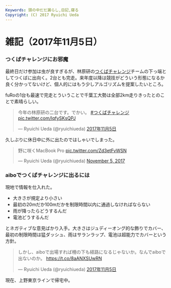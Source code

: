 ```yaml
---
Keywords: 頭の中だだ漏らし,日記,寝る
Copyright: (C) 2017 Ryuichi Ueda
---
```


# 雑記（2017年11月5日）

### つくばチャレンジにお邪魔

最終日だけ参加は虫が良すぎるが、林原研の[つくばチャレンジ](http://www.tsukubachallenge.jp/)チームの下っ端としてつくばに出向く。2台とも完走。来年度以降は競技がどういう形態になるか良く分かってないけど、個人的にはもう少しアルゴリズムを提案したいところ。

fuRoの1台も最速で完走とういうことで千葉工大勢は全部2km走りきったとのことで素晴らしい。

<blockquote class="twitter-tweet" data-lang="ja"><p lang="ja" dir="ltr">今年の林原研の二台です。でかい。 <a href="https://twitter.com/hashtag/%E3%81%A4%E3%81%8F%E3%81%B0%E3%83%81%E3%83%A3%E3%83%AC%E3%83%B3%E3%82%B8?src=hash&amp;ref_src=twsrc%5Etfw">#つくばチャレンジ</a> <a href="https://t.co/lqfySKsQPJ">pic.twitter.com/lqfySKsQPJ</a></p>&mdash; Ryuichi Ueda (@ryuichiueda) <a href="https://twitter.com/ryuichiueda/status/926995661404364800?ref_src=twsrc%5Etfw">2017年11月5日</a></blockquote>
<script async src="https://platform.twitter.com/widgets.js" charset="utf-8"></script>

久しぶりに休日中に外に出たのではしゃいでしまった。

<blockquote class="twitter-tweet" data-partner="tweetdeck"><p lang="ja" dir="ltr">野に咲くMacBook Pro <a href="https://t.co/Zd3etFvWSN">pic.twitter.com/Zd3etFvWSN</a></p>&mdash; Ryuichi Ueda (@ryuichiueda) <a href="https://twitter.com/ryuichiueda/status/927050532132286466?ref_src=twsrc%5Etfw">November 5, 2017</a></blockquote>
<script async src="https://platform.twitter.com/widgets.js" charset="utf-8"></script>


### aiboでつくばチャレンジに出るには

現地で情報を仕入れた。

* 大きさが規定より小さい
* 最初の20mだか100mだかを制限時間以内に通過しなければならない
* 雨が降ったらどうするんだ
* 電池どうするんだ

とネガティブな意見ばかり入手。大きさはジュディーオング的な飾りでカバー、最初の制限時間は猛ダッシュ、雨はサランラップ、電池は超能力でカバーという方針。

<blockquote class="twitter-tweet" data-lang="ja"><p lang="ja" dir="ltr">しかし、aiboで出場すれば柵の下も経路になるじゃないか。なんでaiboで出ないのか。 <a href="https://t.co/8aANXSUwRN">https://t.co/8aANXSUwRN</a></p>&mdash; Ryuichi Ueda (@ryuichiueda) <a href="https://twitter.com/ryuichiueda/status/927134785012559877?ref_src=twsrc%5Etfw">2017年11月5日</a></blockquote>
<script async src="https://platform.twitter.com/widgets.js" charset="utf-8"></script>



現在、上野東京ラインで帰宅中。

